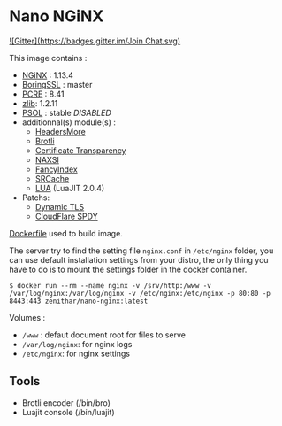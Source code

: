 # Nano NGiNX

[![Gitter](https://badges.gitter.im/Join Chat.svg)](https://gitter.im/Zenithar/nano-nginx?utm_source=badge&utm_medium=badge&utm_campaign=pr-badge&utm_content=badge)

This image contains :

* [NGiNX](http://nginx.org) : 1.13.4
* [BoringSSL](https://boringssl.googlesource.com/boringssl/) : master
* [PCRE](http://www.pcre.org) : 8.41
* [zlib](http://zlib.net): 1.2.11
* [PSOL](https://github.com/pagespeed/ngx_pagespeed) : stable *DISABLED*
* additionnal(s) module(s) :
  * [HeadersMore](https://github.com/openresty/headers-more-nginx-module)
  * [Brotli](https://github.com/google/ngx_brotli)
  * [Certificate Transparency](https://github.com/grahamedgecombe/nginx-ct)
  * [NAXSI](https://github.com/nbs-system/naxsi)
  * [FancyIndex](https://github.com/aperezdc/ngx-fancyindex)
  * [SRCache](https://github.com/openresty/srcache-nginx-module)
  * [LUA](https://github.com/openresty/lua-nginx-module) (LuaJIT 2.0.4)
* Patchs:
  * [Dynamic TLS](https://raw.githubusercontent.com/cloudflare/sslconfig/master/patches/nginx__1.11.5_dynamic_tls_records.patch)
  * [CloudFlare SPDY](https://raw.githubusercontent.com/cujanovic/nginx-http2-spdy-patch/master/nginx-spdy-1.11.5%2B.patch)

[Dockerfile](https://gist.github.com/Zenithar/9209968) used to build image.

The server try to find the setting file `nginx.conf` in `/etc/nginx` folder, you can use default installation settings from your distro, the only thing you have to do is to mount the settings folder in the docker container.

```
$ docker run --rm --name nginx -v /srv/http:/www -v /var/log/nginx:/var/log/nginx -v /etc/nginx:/etc/nginx -p 80:80 -p 8443:443 zenithar/nano-nginx:latest
```

Volumes :

 * `/www` : defaut document root for files to serve
 * `/var/log/nginx`: for nginx logs
 * `/etc/nginx`: for nginx settings

## Tools

 * Brotli encoder (/bin/bro)
 * Luajit console (/bin/luajit)
